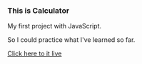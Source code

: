 ### This is Calculator

My first project with JavaScript.

So I could practice what I've learned so far.

[Click here to it live](https://jvitoralb.github.io/Calculator-JS/)
